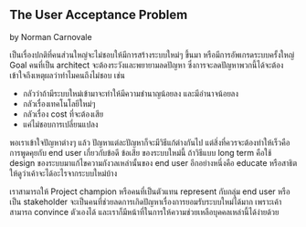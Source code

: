 ## The User Acceptance Problem

by Norman Carnovale



เป็นเรื่องปกติที่คนส่วนใหญ่จะไม่ชอบให้มีการสร้างระบบใหม่ๆ ขึ้นมา หรือมีการอัพเกรดระบบครั้งใหญ่ Goal คนที่เป็น architect จะต้องระวังและพยายามลดปัญหา ซึ่งการจะลดปัญหาพวกนี้ได้จะต้องเข้าใจถึงเหตุผลว่าทำไมคนถึงไม่ชอบ เช่น

- กลัวว่าถ้ามีระบบใหม่เข้ามาจะทำให้มีความชำนาญน้อยลง และมีอำนาจน้อยลง
- กลัวเรื่องเทคโนโลยีใหม่ๆ
- กลัวเรื่อง cost ที่จะต้องเสีย
- แค่ไม่ชอบการเปลี่ยนแปลง

พอเราเข้าใจปัญหาต่างๆ แล้ว  ปัญหาแต่ละปัญหาก็จะมีวิธีแก้ต่างกันไป แต่สิ่งที่ควรจะต้องทำให้เร็วคือการพูดคุยกับ end user เกี่ยวกับข้อดี ข้อเสีย ของระบบใหม่นี้ ถ้าวิธีแบบ long term คือใช้ design ของระบบมาแก้ไขความกังวลเหล่านั้นของ end user อีกอย่างหนึ่งคือ educate หรือสาธิตให้ดูว่าเค้าจะได้อะไรจากระบบใหม่บ้าง

เราสามารถให้ Project champion หรือคนที่เป็นตัวแทน represent กับกลุ่ม end user หรือเป็น stakeholder จะเป็นคนที่ช่วยลดการเกิดปัญหาเรื่องการยอมรับระบบใหม่ได้มาก เพราะเค้าสามารถ convince ตัวเองได้ และเราก็มีหน้าที่ในการให้ความช่วยเหลือบุคคลเหล่านี้ได้ง่ายด้วย